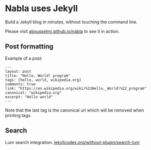 # Nabla uses Jekyll
Build a Jekyll blog in minutes, without touching the command line.

Please visit [abousselmi.github.io/nabla](https://abousselmi.github.io/nabla) to see it in action.

## Post formatting

Example of a post:

```console
---
layout: post
title: "Hello, World! program"
tags: [hello, world, wikipedia.org]
comments: true
link: "https://en.wikipedia.org/wiki/%22Hello,_World!%22_program"
canonical: "wikipedia.org"
excerpt: "Hello world"
---
```

Note that the last tag is the canonical url which will be removed when printing tags.

## Search

Lunr search integration: [jekyllcodex.org/without-plugin/search-lunr](https://jekyllcodex.org/without-plugin/search-lunr/)